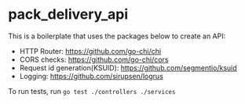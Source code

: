 # pack_delivery_api
This is a boilerplate that uses the packages below to create an API:
-	HTTP Router: https://github.com/go-chi/chi
-	CORS checks: https://github.com/go-chi/cors
-	Request id generation(KSUID): https://github.com/segmentio/ksuid
-	Logging: https://github.com/sirupsen/logrus


To run tests, run `go test ./controllers ./services`